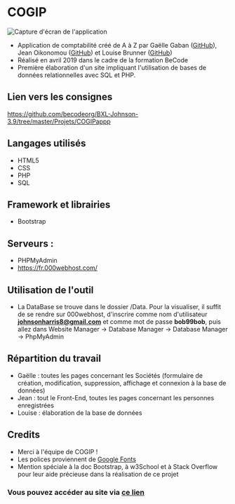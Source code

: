 # COGIP

![Capture d'écran de l'application](/assets/img/screenshot.png "Screenshot")

* Application de comptabilité créé de A à Z par Gaëlle Gaban ([GitHub](https://github.com/Gaellga)), Jean Oikonomou ([GitHub](https://github.com/Jean-OIKONOMOU)) et Louise Brunner ([GitHub](https://github.com/lougea))
* Réalisé en avril 2019 dans le cadre de la formation BeCode  
* Première élaboration d'un site impliquant l'utilisation de bases de données relationnelles avec SQL et PHP.

## Lien vers les consignes
https://github.com/becodeorg/BXL-Johnson-3.9/tree/master/Projets/COGIPappp

## Langages utilisés  

* HTML5
* CSS
* PHP
* SQL

## Framework et librairies
* Bootstrap

## Serveurs :
* PHPMyAdmin
* https://fr.000webhost.com/

## Utilisation de l'outil
* La DataBase se trouve dans le dossier /Data. Pour la visualiser, il suffit de se rendre sur 000webhost, d'inscrire comme nom d'utilisateur **johnsonharris8@gmail.com** et comme mot de passe **bob99bob**, puis allez dans Website Manager -> Database Manager -> Database Manager -> PhpMyAdmin

## Répartition du travail
* Gaëlle : toutes les pages concernant les Sociétés (formulaire de création, modification, suppression, affichage et connexion à la base de données)
* Jean : tout le Front-End, toutes les pages concernant les personnes enregistrées
* Louise : élaboration de la base de données

## Credits
* Merci à l'équipe de COGIP !
* Les polices proviennent de [Google Fonts](https://fonts.google.com/)   
* Mention spéciale à la doc Bootstrap, à w3School et à Stack Overflow pour leur aide précieuse dans la réalisation de ce projet

### Vous pouvez accéder au site via [ce lien](https://welovebecode.000webhostapp.com)
